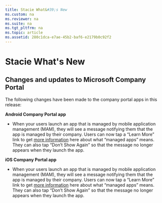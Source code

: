 ```yaml
---
title: Stacie What&#39;s New
ms.custom: na
ms.reviewer: na
ms.suite: na
ms.tgt_pltfrm: na
ms.topic: article
ms.assetid: 280c1dca-e7ae-45b2-baf6-e2179b0c92f2
---
```

# Stacie What&#39;s New

## Changes and updates to Microsoft Company Portal
The following changes have been made to the company portal apps in this release:

**Android Company Portal app**

-   When your users launch an app that is managed by mobile application management (MAM), they will see a message notifying them that the app is managed by their company. Users can now tap a “Learn More” link to get [more information](https://technet.microsoft.com/library/mt502762.aspx#BKMK_andr_use_mgd_apps) here about what “managed apps” means. They can also tap “Don’t Show Again” so that the message no longer appears when they launch the app.

**iOS Company Portal app**

-   When your users launch an app that is managed by mobile application management (MAM), they will see a message notifying them that the app is managed by their company. Users can now tap a “Learn More” link to get [more information](https://technet.microsoft.com/library/mt598622.aspx#BKMK_ios_use_mgd_apps) here about what “managed apps” means. They can also tap “Don’t Show Again” so that the message no longer appears when they launch the app.
